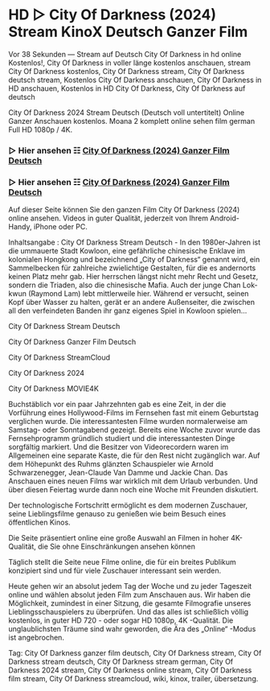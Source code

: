 # HD ▷ City Of Darkness (2024) Stream KinoX Deutsch Ganzer Film
Vor 38 Sekunden — Stream auf Deutsch City Of Darkness in hd online Kostenlos!, City Of Darkness in voller länge kostenlos anschauen, stream City Of Darkness kostenlos, City Of Darkness stream, City Of Darkness deutsch stream, Kostenlos City Of Darkness anschauen, City Of Darkness in HD anschauen, Kostenlos in HD City Of Darkness, City Of Darkness auf deutsch

City Of Darkness 2024 Stream Deutsch (Deutsch voll untertitelt) Online Ganzer Anschauen kostenlos. Moana 2 komplett online sehen film german Full HD 1080p / 4K.

### ▷ Hier ansehen ☷ [City Of Darkness (2024) Ganzer Film Deutsch](https://is.gd/HYsir4)

### ▷ Hier ansehen ☷ [City Of Darkness (2024) Ganzer Film Deutsch](https://is.gd/HYsir4)

Auf dieser Seite können Sie den ganzen Film City Of Darkness (2024) online ansehen. Videos in guter Qualität, jederzeit von Ihrem Android-Handy, iPhone oder PC.

Inhaltsangabe : City Of Darkness Stream Deutsch - In den 1980er-Jahren ist die ummauerte Stadt Kowloon, eine gefährliche chinesische Enklave im kolonialen Hongkong und bezeichnend „City of Darkness“ genannt wird, ein Sammelbecken für zahlreiche zwielichtige Gestalten, für die es andernorts keinen Platz mehr gab. Hier herrschen längst nicht mehr Recht und Gesetz, sondern die Triaden, also die chinesische Mafia. Auch der junge Chan Lok-kwun (Raymond Lam) lebt mittlerweile hier. Während er versucht, seinen Kopf über Wasser zu halten, gerät er an andere Außenseiter, die zwischen all den verfeindeten Banden ihr ganz eigenes Spiel in Kowloon spielen...

City Of Darkness Stream Deutsch

City Of Darkness Ganzer Film Deutsch

City Of Darkness StreamCloud

City Of Darkness 2024

City Of Darkness MOVIE4K

Buchstäblich vor ein paar Jahrzehnten gab es eine Zeit, in der die Vorführung eines Hollywood-Films im Fernsehen fast mit einem Geburtstag verglichen wurde. Die interessantesten Filme wurden normalerweise am Samstag- oder Sonntagabend gezeigt. Bereits eine Woche zuvor wurde das Fernsehprogramm gründlich studiert und die interessantesten Dinge sorgfältig markiert. Und die Besitzer von Videorecordern waren im Allgemeinen eine separate Kaste, die für den Rest nicht zugänglich war. Auf dem Höhepunkt des Ruhms glänzten Schauspieler wie Arnold Schwarzenegger, Jean-Claude Van Damme und Jackie Chan. Das Anschauen eines neuen Films war wirklich mit dem Urlaub verbunden. Und über diesen Feiertag wurde dann noch eine Woche mit Freunden diskutiert.

Der technologische Fortschritt ermöglicht es dem modernen Zuschauer, seine Lieblingsfilme genauso zu genießen wie beim Besuch eines öffentlichen Kinos.

Die Seite präsentiert online eine große Auswahl an Filmen in hoher 4K-Qualität, die Sie ohne Einschränkungen ansehen können

Täglich stellt die Seite neue Filme online, die für ein breites Publikum konzipiert sind und für viele Zuschauer interessant sein werden.

Heute gehen wir an absolut jedem Tag der Woche und zu jeder Tageszeit online und wählen absolut jeden Film zum Anschauen aus. Wir haben die Möglichkeit, zumindest in einer Sitzung, die gesamte Filmografie unseres Lieblingsschauspielers zu überprüfen. Und das alles ist schließlich völlig kostenlos, in guter HD 720 - oder sogar HD 1080p, 4K -Qualität. Die unglaublichsten Träume sind wahr geworden, die Ära des „Online“ -Modus ist angebrochen.

Tag: City Of Darkness ganzer film deutsch, City Of Darkness stream, City Of Darkness stream deutsch, City Of Darkness stream german, City Of Darkness 2024 stream, City Of Darkness online stream, City Of Darkness film stream, City Of Darkness streamcloud, wiki, kinox, trailer, übersetzung.

